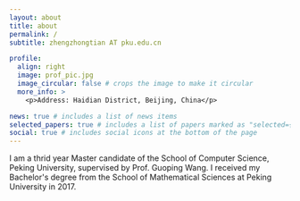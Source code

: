 ```yaml
---
layout: about
title: about
permalink: /
subtitle: zhengzhongtian AT pku.edu.cn

profile:
  align: right
  image: prof_pic.jpg
  image_circular: false # crops the image to make it circular
  more_info: >
    <p>Address: Haidian District, Beijing, China</p>

news: true # includes a list of news items
selected_papers: true # includes a list of papers marked as "selected={true}"
social: true # includes social icons at the bottom of the page
---
```


I am a thrid year Master candidate of the School of Computer Science, Peking University, supervised by Prof. Guoping Wang. I received my Bachelor's degree from the School of Mathematical Sciences at Peking University in 2017.